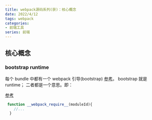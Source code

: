 ```yaml
---
title: webpack源码系列(获)：核心概念
date: 2022/4/12
tags: webpack
categories: 
- 前端工具
series: 前端
---
```



## 核心概念

### bootstrap runtime
每个 bundle 中都有一个 webpack 引导(bootstrap) [参考](https://www.webpackjs.com/concepts/entry-points/#%E5%88%86%E7%A6%BB-%E5%BA%94%E7%94%A8%E7%A8%8B%E5%BA%8F-app-%E5%92%8C-%E7%AC%AC%E4%B8%89%E6%96%B9%E5%BA%93-vendor-%E5%85%A5%E5%8F%A3)。
bootstrap 就是 runtime；
二者都是一个意思。即：

[参考](https://blog.flqin.com/383.html)
```js
 function __webpack_require__(moduleId){
    //...
  }
```
